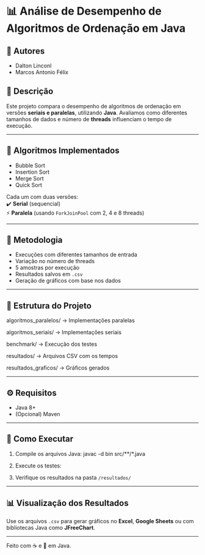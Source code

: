 # 📊 Análise de Desempenho de Algoritmos de Ordenação em Java

##  👥 Autores

- Dalton Linconl
- Marcos Antonio Félix

## 📌 Descrição

Este projeto compara o desempenho de algoritmos de ordenação em versões **seriais e paralelas**, utilizando **Java**. Avaliamos como diferentes tamanhos de dados e número de **threads** influenciam o tempo de execução.

---

## 🧠 Algoritmos Implementados

- Bubble Sort  
- Insertion Sort  
- Merge Sort  
- Quick Sort  

Cada um com duas versões:  
✔️ **Serial** (sequencial)  
⚡ **Paralela** (usando `ForkJoinPool` com 2, 4 e 8 threads)

---

## 🧪 Metodologia

- Execuções com diferentes tamanhos de entrada  
- Variação no número de threads  
- 5 amostras por execução  
- Resultados salvos em `.csv`  
- Geração de gráficos com base nos dados

---

## 📁 Estrutura do Projeto

algoritmos_paralelos/ → Implementações paralelas

algoritmos_seriais/ → Implementações seriais

benchmark/ → Execução dos testes

resultados/ → Arquivos CSV com os tempos

resultados_graficos/ → Gráficos gerados

---

## ⚙️ Requisitos

- Java 8+  
- (Opcional) Maven  

---

## 🚀 Como Executar

1. Compile os arquivos Java:
 javac -d bin src/**/*.java

2. Execute os testes:


3. Verifique os resultados na pasta `/resultados/`

---

## 📊 Visualização dos Resultados

Use os arquivos `.csv` para gerar gráficos no **Excel**, **Google Sheets** ou com bibliotecas Java como **JFreeChart**.

---

Feito com ☕ e 🔁 em Java.
